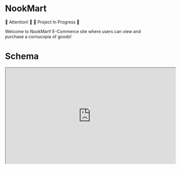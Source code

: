 # NookMart

<div>
🚨 Attention! 🚨
🚧 Project In Progress 🚧
</div>

Welcome to NookMart! 
E-Commerce site where users can view and purchase a cornucopia of goods!

# Schema
<iframe width="560" height="315" src='https://dbdiagram.io/embed/64f0b55802bd1c4a5ec1ceed'> </iframe>
